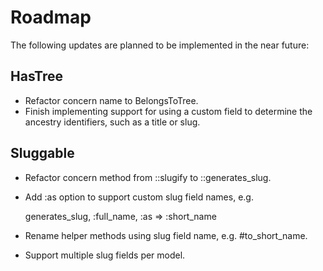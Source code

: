 # Roadmap

The following updates are planned to be implemented in the near future:

## HasTree

* Refactor concern name to BelongsToTree.
* Finish implementing support for using a custom field to determine the
  ancestry identifiers, such as a title or slug.

## Sluggable

* Refactor concern method from ::slugify to ::generates_slug.
* Add :as option to support custom slug field names, e.g.

    generates_slug, :full_name, :as => :short_name

* Rename helper methods using slug field name, e.g. #to_short_name.
* Support multiple slug fields per model.
